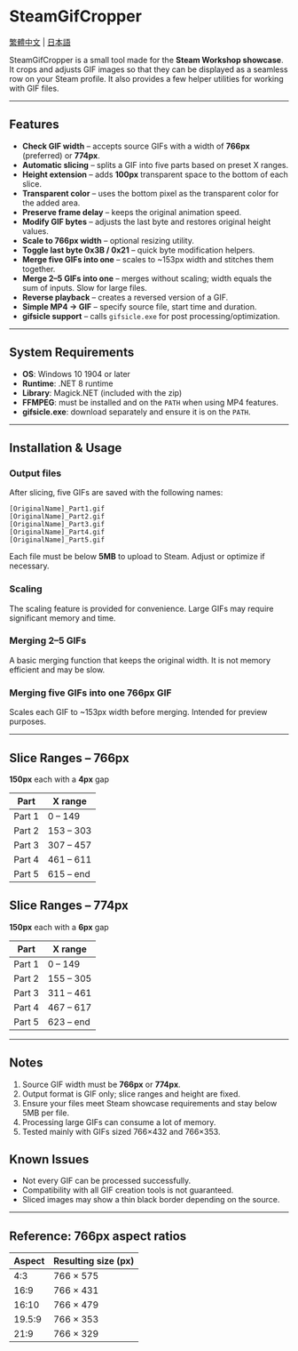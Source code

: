 # SteamGifCropper

[繁體中文](./Readme.md) | [日本語](./Readme_ja.md)

SteamGifCropper is a small tool made for the **Steam Workshop showcase**. It crops and adjusts GIF images so that they can be displayed as a seamless row on your Steam profile. It also provides a few helper utilities for working with GIF files.

---

## Features

- **Check GIF width** – accepts source GIFs with a width of **766px** (preferred) or **774px**.
- **Automatic slicing** – splits a GIF into five parts based on preset X ranges.
- **Height extension** – adds **100px** transparent space to the bottom of each slice.
- **Transparent color** – uses the bottom pixel as the transparent color for the added area.
- **Preserve frame delay** – keeps the original animation speed.
- **Modify GIF bytes** – adjusts the last byte and restores original height values.
- **Scale to 766px width** – optional resizing utility.
- **Toggle last byte 0x3B / 0x21** – quick byte modification helpers.
- **Merge five GIFs into one** – scales to ~153px width and stitches them together.
- **Merge 2–5 GIFs into one** – merges without scaling; width equals the sum of inputs. Slow for large files.
- **Reverse playback** – creates a reversed version of a GIF.
- **Simple MP4 → GIF** – specify source file, start time and duration.
- **gifsicle support** – calls `gifsicle.exe` for post processing/optimization.

---

## System Requirements

- **OS**: Windows 10 1904 or later
- **Runtime**: .NET 8 runtime
- **Library**: Magick.NET (included with the zip)
- **FFMPEG**: must be installed and on the `PATH` when using MP4 features.
- **gifsicle.exe**: download separately and ensure it is on the `PATH`.

---

## Installation & Usage

### Output files
After slicing, five GIFs are saved with the following names:
```
[OriginalName]_Part1.gif
[OriginalName]_Part2.gif
[OriginalName]_Part3.gif
[OriginalName]_Part4.gif
[OriginalName]_Part5.gif
```
Each file must be below **5MB** to upload to Steam. Adjust or optimize if necessary.

### Scaling
The scaling feature is provided for convenience. Large GIFs may require significant memory and time.

### Merging 2–5 GIFs
A basic merging function that keeps the original width. It is not memory efficient and may be slow.

### Merging five GIFs into one 766px GIF
Scales each GIF to ~153px width before merging. Intended for preview purposes.

---

## Slice Ranges – **766px**
**150px** each with a **4px** gap

| Part | X range |
|------|---------|
| Part 1 | 0 – 149 |
| Part 2 | 153 – 303 |
| Part 3 | 307 – 457 |
| Part 4 | 461 – 611 |
| Part 5 | 615 – end |

## Slice Ranges – **774px**
**150px** each with a **6px** gap

| Part | X range |
|------|---------|
| Part 1 | 0 – 149 |
| Part 2 | 155 – 305 |
| Part 3 | 311 – 461 |
| Part 4 | 467 – 617 |
| Part 5 | 623 – end |

---

## Notes

1. Source GIF width must be **766px** or **774px**.
2. Output format is GIF only; slice ranges and height are fixed.
3. Ensure your files meet Steam showcase requirements and stay below 5MB per file.
4. Processing large GIFs can consume a lot of memory.
5. Tested mainly with GIFs sized 766×432 and 766×353.

## Known Issues

- Not every GIF can be processed successfully.
- Compatibility with all GIF creation tools is not guaranteed.
- Sliced images may show a thin black border depending on the source.

---

## Reference: 766px aspect ratios
| Aspect | Resulting size (px) |
|--------|--------------------|
| 4:3    | 766 × 575 |
| 16:9   | 766 × 431 |
| 16:10  | 766 × 479 |
| 19.5:9 | 766 × 353 |
| 21:9   | 766 × 329 |

